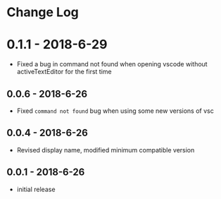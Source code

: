 # Change Log

# 0.1.1 - 2018-6-29

- Fixed a bug in command not found when opening vscode without activeTextEditor for the first time

## 0.0.6 - 2018-6-26

- Fixed `command not found` bug when using some new versions of vsc

## 0.0.4 - 2018-6-26
- Revised display name, modified minimum compatible version

## 0.0.1 - 2018-6-26
- initial release

